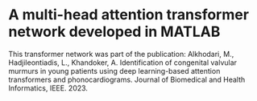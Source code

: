 # A multi-head attention transformer network developed in MATLAB

This transformer network was part of the publication: Alkhodari, M., Hadjileontiadis, L., Khandoker, A. Identification of congenital valvular murmurs in young patients using deep learning-based attention transformers and phonocardiograms. Journal of Biomedical and Health Informatics, IEEE. 2023.
